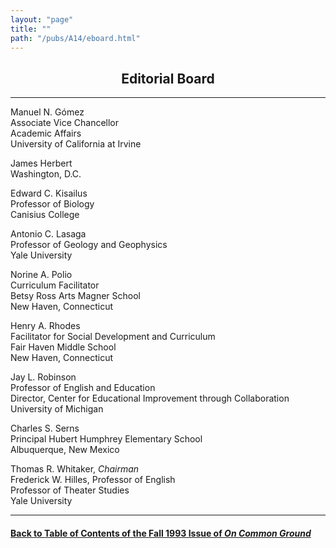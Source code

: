```yaml
---
layout: "page"
title: ""
path: "/pubs/A14/eboard.html"
---
```

<main>
<center><h2>Editorial Board
</h2></center>
<hr/>
Manuel N. Gómez<br/>
Associate Vice Chancellor<br/>
Academic Affairs<br/>
University of California at Irvine
<p>
James Herbert<br/>
Washington, D.C.
</p><p>
Edward C. Kisailus<br/>
Professor of Biology<br/>
Canisius College
</p><p>
Antonio C. Lasaga<br/>
Professor of Geology and Geophysics<br/>
Yale University
</p><p>
Norine A. Polio<br/>
Curriculum Facilitator<br/>
Betsy Ross Arts Magner School<br/>
New Haven, Connecticut
</p><p>
Henry A. Rhodes<br/>
Facilitator for Social Development and Curriculum<br/>
Fair Haven Middle School<br/>
New Haven, Connecticut
</p><p>
Jay L. Robinson<br/>
Professor of English and Education<br/>
Director, Center for Educational Improvement through Collaboration<br/>
University of Michigan
</p><p>
Charles S. Serns
<br/>Principal Hubert Humphrey Elementary School
<br/> Albuquerque, New Mexico
</p><p>
Thomas R. Whitaker, <i> Chairman</i><br/>
Frederick W. Hilles, Professor of English
<br/>
Professor of Theater Studies
<br/> Yale University
</p><hr/>
<h4><a href="/pubs/A14/">Back to
Table of Contents of the Fall 1993 Issue of <i>On Common
Ground</i></a>
</h4>
</main>
